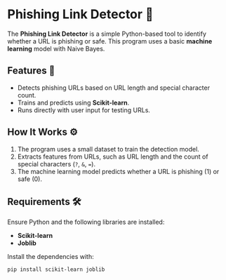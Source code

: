 # Phishing Link Detector 🔗

The **Phishing Link Detector** is a simple Python-based tool to identify whether a URL is phishing or safe. This program uses a basic **machine learning** model with Naive Bayes.

## Features 🚀

- Detects phishing URLs based on URL length and special character count.
- Trains and predicts using **Scikit-learn**.
- Runs directly with user input for testing URLs.

## How It Works ⚙️

1. The program uses a small dataset to train the detection model.
2. Extracts features from URLs, such as URL length and the count of special characters (`?`, `&`, `=`).
3. The machine learning model predicts whether a URL is phishing (1) or safe (0).

## Requirements 🛠️

Ensure Python and the following libraries are installed:

- **Scikit-learn**
- **Joblib**

Install the dependencies with:

```bash
pip install scikit-learn joblib
```
